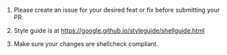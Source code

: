 1. Please create an issue for your desired feat or fix before submitting your PR.

2. Style guide is at https://google.github.io/styleguide/shellguide.html

3. Make sure your changes are shellcheck compliant. 

